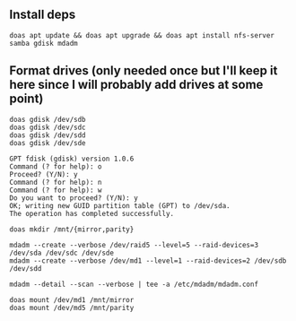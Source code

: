 ## Install deps
```doas apt update && doas apt upgrade && doas apt install nfs-server samba gdisk mdadm```

## Format drives (only needed once but I'll keep it here since I will probably add drives at some point)
```doas gdisk /dev/sda
doas gdisk /dev/sdb
doas gdisk /dev/sdc
doas gdisk /dev/sdd
doas gdisk /dev/sde

GPT fdisk (gdisk) version 1.0.6
Command (? for help): o
Proceed? (Y/N): y
Command (? for help): n
Command (? for help): w
Do you want to proceed? (Y/N): y
OK; writing new GUID partition table (GPT) to /dev/sda.
The operation has completed successfully.

doas mkdir /mnt/{mirror,parity}

mdadm --create --verbose /dev/raid5 --level=5 --raid-devices=3 /dev/sda /dev/sdc /dev/sde
mdadm --create --verbose /dev/md1 --level=1 --raid-devices=2 /dev/sdb /dev/sdd

mdadm --detail --scan --verbose | tee -a /etc/mdadm/mdadm.conf

doas mount /dev/md1 /mnt/mirror
doas mount /dev/md5 /mnt/parity
